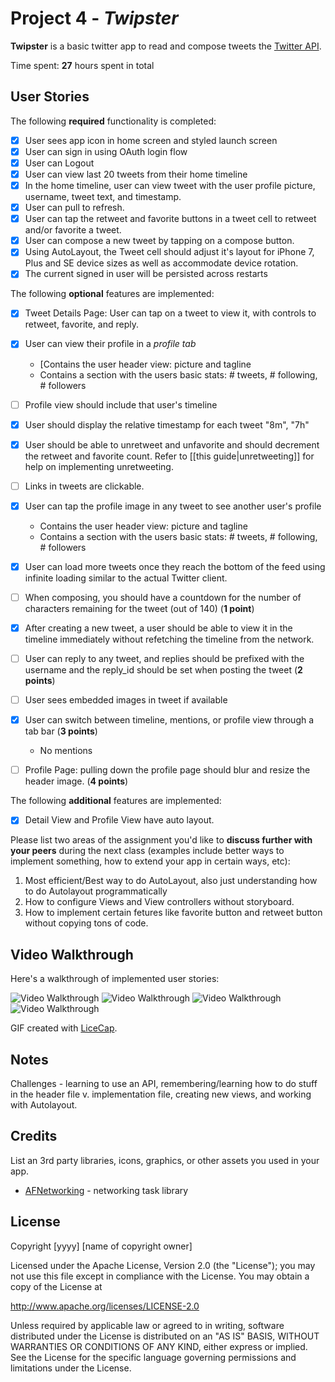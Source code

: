 # Project 4 - *Twipster*

**Twipster** is a basic twitter app to read and compose tweets the [Twitter API](https://apps.twitter.com/).

Time spent: **27** hours spent in total

## User Stories

The following **required** functionality is completed:

- [X] User sees app icon in home screen and styled launch screen
- [X] User can sign in using OAuth login flow
- [X] User can Logout
- [X] User can view last 20 tweets from their home timeline
- [X] In the home timeline, user can view tweet with the user profile picture, username, tweet text, and timestamp.
- [X] User can pull to refresh.
- [X] User can tap the retweet and favorite buttons in a tweet cell to retweet and/or favorite a tweet.
- [X] User can compose a new tweet by tapping on a compose button.
- [X] Using AutoLayout, the Tweet cell should adjust it's layout for iPhone 7, Plus and SE device sizes as well as accommodate device rotation.
- [X] The current signed in user will be persisted across restarts

The following **optional** features are implemented:

- [X] Tweet Details Page: User can tap on a tweet to view it, with controls to retweet, favorite, and reply.
- [X] User can view their profile in a *profile tab*
    - [Contains the user header view: picture and tagline
    - Contains a section with the users basic stats: # tweets, # following, # followers
- [ ] Profile view should include that user's timeline
- [X] User should display the relative timestamp for each tweet "8m", "7h"
- [X] User should be able to unretweet and unfavorite and should decrement the retweet and favorite count. Refer to [[this guide|unretweeting]] for help on implementing unretweeting.
- [ ] Links in tweets are clickable.
- [X] User can tap the profile image in any tweet to see another user's profile
    - Contains the user header view: picture and tagline
    - Contains a section with the users basic stats: # tweets, # following, # followers
- [X] User can load more tweets once they reach the bottom of the feed using infinite loading similar to the actual Twitter client.
- [ ] When composing, you should have a countdown for the number of characters remaining for the tweet (out of 140) (**1 point**)
- [X] After creating a new tweet, a user should be able to view it in the timeline immediately without refetching the timeline from the network.
- [ ] User can reply to any tweet, and replies should be prefixed with the username and the reply_id should be set when posting the tweet (**2 points**)
- [ ] User sees embedded images in tweet if available 
- [X] User can switch between timeline, mentions, or profile view through a tab bar (**3 points**)
    - No mentions
- [ ] Profile Page: pulling down the profile page should blur and resize the header image. (**4 points**)


The following **additional** features are implemented:

- [X] Detail View and Profile View have auto layout.

Please list two areas of the assignment you'd like to **discuss further with your peers** during the next class (examples include better ways to implement something, how to extend your app in certain ways, etc):

1. Most efficient/Best way to do AutoLayout, also just understanding how to do Autolayout programmatically
2. How to configure Views and View controllers without storyboard.
3. How to implement certain fetures like favorite button and retweet button without copying tons of code.

## Video Walkthrough

Here's a walkthrough of implemented user stories:

<img src='https://i.imgur.com/RYA6kkj.gif' title='Video Walkthrough' width='' alt='Video Walkthrough' />
<img src='https://i.imgur.com/srE5zC5.gif' title='Favoriting and Retweeting' width='' alt='Video Walkthrough' />
<img src='https://i.imgur.com/iyFpgFN.gif' title='Profile and Detail Screens' width='' alt='Video Walkthrough' />
<img src='https://i.imgur.com/P7N1W6q.gif' title='AutoLayout' width='' alt='Video Walkthrough' />

GIF created with [LiceCap](http://www.cockos.com/licecap/).

## Notes
Challenges - learning to use an API, remembering/learning how to do stuff in the header file v. implementation file, creating new views, and working with Autolayout.

## Credits

List an 3rd party libraries, icons, graphics, or other assets you used in your app.

- [AFNetworking](https://github.com/AFNetworking/AFNetworking) - networking task library

## License

Copyright [yyyy] [name of copyright owner]

Licensed under the Apache License, Version 2.0 (the "License");
you may not use this file except in compliance with the License.
You may obtain a copy of the License at

http://www.apache.org/licenses/LICENSE-2.0

Unless required by applicable law or agreed to in writing, software
distributed under the License is distributed on an "AS IS" BASIS,
WITHOUT WARRANTIES OR CONDITIONS OF ANY KIND, either express or implied.
See the License for the specific language governing permissions and
limitations under the License.

